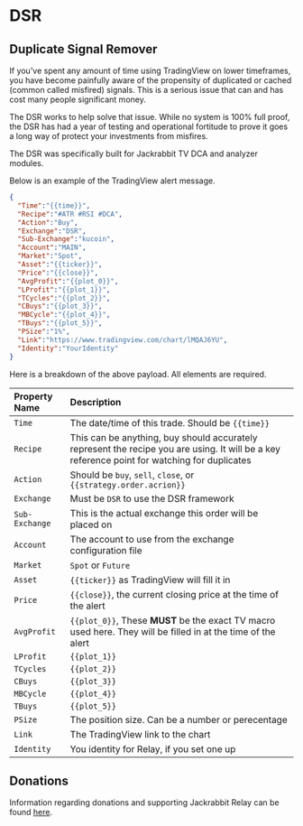 # DSR
## Duplicate Signal Remover

If you've spent any amount of time using TradingView on lower timeframes,
you have become painfully aware of the propensity of duplicated or cached
(common called misfired) signals. This is a serious issue that can and
has cost many people significant money.

The DSR works to help solve that issue. While no system is 100% full
proof, the DSR has had a year of testing and operational fortitude to
prove it goes a long way of protect your investments from misfires.

The DSR was specifically built for Jackrabbit TV DCA and analyzer
modules.

Below is an example of the TradingView alert message.

```json
{
  "Time":"{{time}}",
  "Recipe":"#ATR #RSI #DCA",
  "Action":"Buy",
  "Exchange":"DSR",
  "Sub-Exchange":"kucoin",
  "Account":"MAIN",
  "Market":"Spot",
  "Asset":"{{ticker}}",
  "Price":"{{close}}",
  "AvgProfit":"{{plot_0}}",
  "LProfit":"{{plot_1}}",
  "TCycles":"{{plot_2}}",
  "CBuys":"{{plot_3}}",
  "MBCycle":"{{plot_4}}",
  "TBuys":"{{plot_5}}",
  "PSize":"1%",
  "Link":"https://www.tradingview.com/chart/lMQAJ6YU",
  "Identity":"YourIdentity"
}
```

Here is a breakdown of the above payload. All elements are required.

| Property Name | Description |
| :--- | :--- |
| `Time` | The date/time of this trade. Should be `{{time}}` |
| `Recipe` | This can be anything, buy should accurately represent the recipe you are using. It will be a key reference point for watching for duplicates |
| `Action` | Should be `buy`, `sell`, `close`, or `{{strategy.order.acrion}}` |
| `Exchange` | Must be `DSR` to use the DSR framework |
| `Sub-Exchange` | This is the actual exchange this order will be placed on |
| `Account` | The account to use from the exchange configuration file |
| `Market` | `Spot` or `Future` |
| `Asset` | `{{ticker}}` as TradingView will fill it in |
| `Price` | `{{close}}`, the current closing price at the time of the alert |
| `AvgProfit`| `{{plot_0}}`, These **MUST** be the exact TV macro used here. They will be filled in at the time of the alert |
| `LProfit` | `{{plot_1}}` |
| `TCycles` | `{{plot_2}}` |
| `CBuys` | `{{plot_3}}` |
| `MBCycle` | `{{plot_4}}` |
| `TBuys` | `{{plot_5}}` |
| `PSize` | The position size. Can be a number or perecentage |
| `Link` | The TradingView link to the chart |
| `Identity` | You identity for Relay, if you set one up |

## Donations

Information regarding donations and supporting Jackrabbit Relay can be
found [here](./Documentation/Donations.MD).

